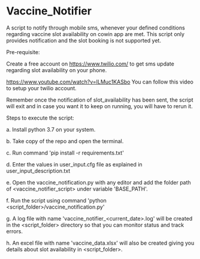 # Vaccine_Notifier
A script to notify through mobile sms, whenever your defined conditions regarding vaccine slot availability on cowin app are met. This script only provides notification and the slot booking is not supported yet.

Pre-requisite:

Create a free account on https://www.twilio.com/ to get sms update regarding slot availability on your phone.

https://www.youtube.com/watch?v=ILMuc1KASbo You can follow this video to setup your twilio account.

Remember once the notification of slot_availability has been sent, the script will exit and in case you want it to keep on running, you will have to rerun it.

Steps to execute the script:

a. Install python 3.7 on your system.

b. Take copy of the repo and open the terminal.

c. Run command 'pip install -r requirements.txt'

d. Enter the values in user_input.cfg file as explained in user_input_description.txt

e. Open the vaccine_notification.py with any editor and add the folder path of <vaccine_notifier_script> under variable 'BASE_PATH'.

f. Run the script using command 'python <script_folder>/vaccine_notification.py'

g. A log file with name 'vaccine_notifier_<current_date>.log' will be created in the <script_folder> directory so that you can monitor status and track errors.

h. An excel file with name 'vaccine_data.xlsx' will also be created giving you details about slot availability in <script_folder>.
